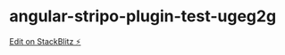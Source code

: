 # angular-stripo-plugin-test-ugeg2g

[Edit on StackBlitz ⚡️](https://stackblitz.com/edit/angular-stripo-plugin-test-ugeg2g)